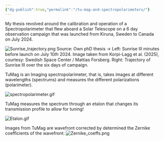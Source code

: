 ```yaml
---
{"dg-publish":true,"permalink":"/tu-mag-and-spectropolarimeters/"}
---
```



My thesis revolved around the calibration and operation of a Spectropolarimeter that flew aboard a Solar Telescope on a 6 day observation campaign that was launched from Kiruna, Sweden to Canada on July 2024.

![Sunrise_trajectory.png](/img/user/Attachments/Sunrise_trajectory.png)
Source:  Own phD thesis -> Left: Sunrise III minutes before launch on July 10𝑡ℎ 2024. Image taken from Korpi-Lagg et al. (2025), courtesy: Swedish Space Center / Mattias Forsberg. 
Right: Trajectory of Sunrise III over the six days of campaign.


TuMag is an Imaging spectropolarimeter, that is, takes images at different wavelengths (spectrums) and measures the different polarizations (polarimeter). 

![spectropolarimeter.gif](/img/user/Attachments/spectropolarimeter.gif)

TuMag measures the spectrum through an etalon that changes its transmission profile to allow for tuning!

![Etalon.gif](/img/user/Attachments/Etalon.gif)

Images from TuMag are wavefront corrected by determined the Zernike coefficients of the wavefront:
![Zernike_coeffs.png](/img/user/Attachments/Zernike_coeffs.png)